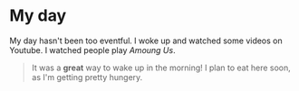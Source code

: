 # My day

My day hasn't been too eventful. I woke up and watched some videos on Youtube. I watched people play _Amoung Us_.  
>It was a **great** way to wake up in the morning! I plan to eat here soon, as I'm getting pretty hungery.